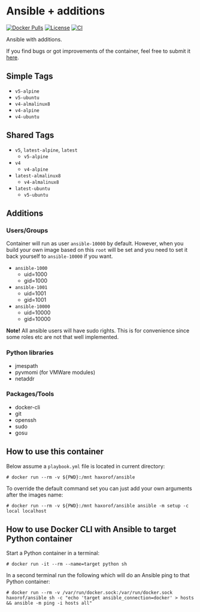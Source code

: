 # Ansible + additions

[![Docker Pulls](https://img.shields.io/docker/pulls/haxorof/ansible)](https://hub.docker.com/r/haxorof/ansible/)
[![License](https://img.shields.io/github/license/haxorof/docker-ansible)](https://hub.docker.com/r/haxorof/ansible/)
[![CI](https://github.com/haxorof/docker-ansible/workflows/CI/badge.svg)](https://github.com/haxorof/docker-ansible/actions?query=workflow%3ACI)

Ansible with additions.

If you find bugs or got improvements of the container, feel free to submit it [here](https://github.com/haxorof/docker-ansible/issues).

## Simple Tags

- `v5-alpine`
- `v5-ubuntu`
- `v4-almalinux8`
- `v4-alpine`
- `v4-ubuntu`

## Shared Tags

- `v5`, `latest-alpine`, `latest`
  - `v5-alpine`
- `v4`
  - `v4-alpine`
- `latest-almalinux8`
  - `v4-almalinux8`
- `latest-ubuntu`
  - `v5-ubuntu`

## Additions

### Users/Groups

Container will run as user `ansible-10000` by default. However, when you build your own image based on this `root` will be set and you need to set it back yourself to `ansible-10000` if you want.

- `ansible-1000`
  - uid=1000
  - gid=1000
- `ansible-1001`
  - uid=1001
  - gid=1001
- `ansible-10000`
  - uid=10000
  - gid=10000

**Note!** All ansible users will have sudo rights. This is for convenience since some roles etc are not that well implemented.

### Python libraries

- jmespath
- pyvmomi (for VMWare modules)
- netaddr

### Packages/Tools

- docker-cli
- git
- openssh
- sudo
- gosu

## How to use this container

Below assume a `playbook.yml` file is located in current directory:

```console
# docker run --rm -v ${PWD}:/mnt haxorof/ansible
```

To override the default command set you can just add your own arguments after the images name:

```console
# docker run --rm -v ${PWD}:/mnt haxorof/ansible ansible -m setup -c local localhost
```

## How to use Docker CLI with Ansible to target Python container

Start a Python container in a terminal:

```console
# docker run -it --rm --name=target python sh
```

In a second terminal run the following which will do an Ansible ping to that Python container:

```console
# docker run --rm -v /var/run/docker.sock:/var/run/docker.sock haxorof/ansible sh -c "echo 'target ansible_connection=docker' > hosts && ansible -m ping -i hosts all"
```

